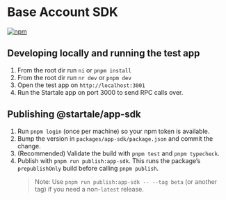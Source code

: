 # Base Account SDK

[![npm](https://img.shields.io/npm/v/%40startale%2Fapp-sdk.svg)](https://www.npmjs.com/package/@startale/app-sdk)

## Developing locally and running the test app

1. From the root dir run `ni` or `pnpm install`
2. From the root dir run `nr dev` or `pnpm dev`
3. Open the test app on `http://localhost:3001`
4. Run the Startale app on port 3000 to send RPC calls over.

## Publishing @startale/app-sdk

1. Run `pnpm login` (once per machine) so your npm token is available.
2. Bump the version in `packages/app-sdk/package.json` and commit the change.
3. (Recommended) Validate the build with `pnpm test` and `pnpm typecheck`.
4. Publish with `pnpm run publish:app-sdk`. This runs the package’s `prepublishOnly` build before calling `pnpm publish`.
   > Note: Use `pnpm run publish:app-sdk -- --tag beta` (or another tag) if you need a non-`latest` release.
